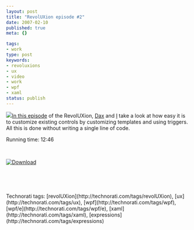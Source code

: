 ```yaml
---
layout: post
title: "RevolUXion episode #2"
date: 2007-02-10
published: true
meta: {}

tags:
- work
type: post
keywords:
- revoluxions
- ux
- video
- work
- wpf
- xaml
status: publish
---
```







![](http://ux.nukeation.com/slices/revoluxions_white.jpg)[In this episode](http://ux.nukeation.com/default.aspx?episode=2) of the RevolUXion, [Dax](http://www.naesthetic.com/) and [I](http://blog.andyeick.com/) take a look at how easy it is to customize existing controls by customizing templates and using triggers. All this is done without writing a single line of code.



Running time: 12:46



 



[![Download](http://ux.nukeation.com/slices/download.jpg)](http://ux.nukeation.com/default.aspx?episode=2)



 



 

 <div class="wlWriterSmartContent" style="padding-right: 0px;padding-left: 0px;float: none;padding-bottom: 0px;margin: 0px;padding-top: 0px">Technorati tags: [revolUXion](http://technorati.com/tags/revolUXion), [ux](http://technorati.com/tags/ux), [wpf](http://technorati.com/tags/wpf), [wpf/e](http://technorati.com/tags/wpf/e), [xaml](http://technorati.com/tags/xaml), [expressions](http://technorati.com/tags/expressions)</div>
